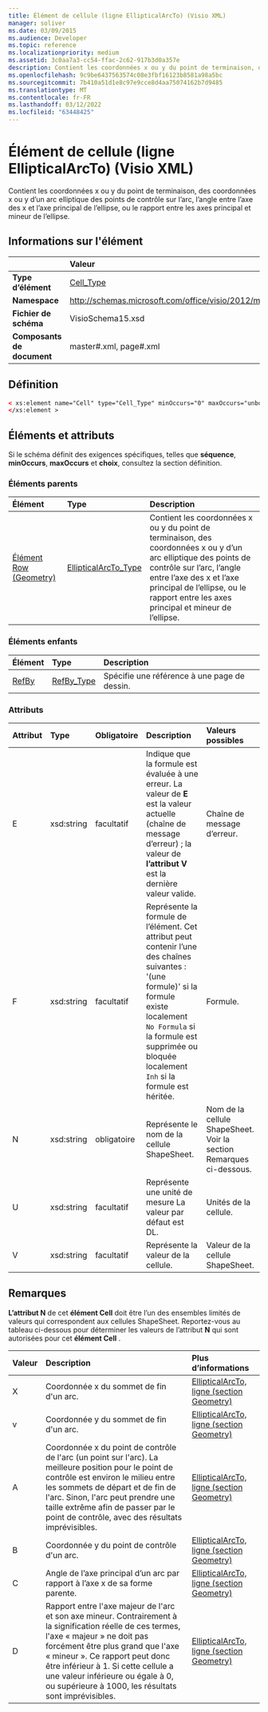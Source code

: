 ```yaml
---
title: Élément de cellule (ligne EllipticalArcTo) (Visio XML)
manager: soliver
ms.date: 03/09/2015
ms.audience: Developer
ms.topic: reference
ms.localizationpriority: medium
ms.assetid: 3c0aa7a3-cc54-ffac-2c62-917b3d0a357e
description: Contient les coordonnées x ou y du point de terminaison, des coordonnées x ou y d’un arc elliptique des points de contrôle sur l’arc, l’angle entre l’axe des x et l’axe principal de l’ellipse, ou le rapport entre les axes principal et mineur de l’ellipse.
ms.openlocfilehash: 9c9be6437563574c08e3fbf16123b8581a98a5bc
ms.sourcegitcommit: 7b410a51d1e8c97e9cce8d4aa75074162b7d9485
ms.translationtype: MT
ms.contentlocale: fr-FR
ms.lasthandoff: 03/12/2022
ms.locfileid: "63448425"
---
```

# <a name="cell-element-ellipticalarcto-row-visio-xml"></a>Élément de cellule (ligne EllipticalArcTo) (Visio XML)

Contient les coordonnées x ou y du point de terminaison, des coordonnées x ou y d’un arc elliptique des points de contrôle sur l’arc, l’angle entre l’axe des x et l’axe principal de l’ellipse, ou le rapport entre les axes principal et mineur de l’ellipse.
  
## <a name="element-information"></a>Informations sur l'élément

||Valeur |
|:-----|:-----|
|**Type d’élément** <br/> |[Cell_Type](cell_type-complextypevisio-xml.md) <br/> |
|**Namespace** <br/> |http://schemas.microsoft.com/office/visio/2012/main  <br/> |
|**Fichier de schéma** <br/> |VisioSchema15.xsd  <br/> |
|**Composants de document** <br/> |master#.xml, page#.xml  <br/> |
   
## <a name="definition"></a>Définition

```XML
< xs:element name="Cell" type="Cell_Type" minOccurs="0" maxOccurs="unbounded" >
</xs:element >
```

## <a name="elements-and-attributes"></a>Éléments et attributs

Si le schéma définit des exigences spécifiques, telles que **séquence**, **minOccurs**, **maxOccurs** et **choix**, consultez la section définition. 
  
### <a name="parent-elements"></a>Éléments parents

|**Élément**|**Type**|**Description**|
|:-----|:-----|:-----|
|[Élément Row (Geometry)](row-element-geometry-sectionvisio-xml.md) <br/> |[EllipticalArcTo_Type](ellipticalarcto_type-complextypevisio-xml.md) <br/> |Contient les coordonnées x ou y du point de terminaison, des coordonnées x ou y d’un arc elliptique des points de contrôle sur l’arc, l’angle entre l’axe des x et l’axe principal de l’ellipse, ou le rapport entre les axes principal et mineur de l’ellipse. |
   
### <a name="child-elements"></a>Éléments enfants

|**Élément**|**Type**|**Description**|
|:-----|:-----|:-----|
|[RefBy](refby-element-cell_type-complextypevisio-xml.md) <br/> |[RefBy_Type](refby_type-complextypevisio-xml.md) <br/> |Spécifie une référence à une page de dessin. |
   
### <a name="attributes"></a>Attributs

|**Attribut**|**Type**|**Obligatoire**|**Description**|**Valeurs possibles**|
|:-----|:-----|:-----|:-----|:-----|
|E  <br/> |xsd:string  <br/> |facultatif  <br/> |Indique que la formule est évaluée à une erreur. La valeur de **E** est la valeur actuelle (chaîne de message d’erreur) ; la valeur de **l’attribut V** est la dernière valeur valide. |Chaîne de message d’erreur. |
|F  <br/> |xsd:string  <br/> |facultatif  <br/> | Représente la formule de l’élément. Cet attribut peut contenir l’une des chaînes suivantes :  <br/>  '(une formule)' si la formule existe localement  <br/>  `No Formula` si la formule est supprimée ou bloquée localement  <br/>  `Inh` si la formule est héritée. |Formule. |
|N  <br/> |xsd:string  <br/> |obligatoire  <br/> |Représente le nom de la cellule ShapeSheet. |Nom de la cellule ShapeSheet. Voir la section Remarques ci-dessous. |
|U  <br/> |xsd:string  <br/> |facultatif  <br/> |Représente une unité de mesure La valeur par défaut est DL. |Unités de la cellule. |
|V  <br/> |xsd:string  <br/> |facultatif  <br/> |Représente la valeur de la cellule. |Valeur de la cellule ShapeSheet. |
   
## <a name="remarks"></a>Remarques

**L’attribut N** de cet **élément Cell** doit être l’un des ensembles limités de valeurs qui correspondent aux cellules ShapeSheet. Reportez-vous au tableau ci-dessous pour déterminer les valeurs de l’attribut **N** qui sont autorisées pour cet **élément Cell** . 
  
|**Valeur**|**Description**|**Plus d’informations**|
|:-----|:-----|:-----|
|X  <br/> |Coordonnée x du sommet de fin d'un arc. |[EllipticalArcTo, ligne (section Geometry)](ellipticalarcto-row-geometry-section.md) <br/> |
|v  <br/> |Coordonnée y du sommet de fin d'un arc. |[EllipticalArcTo, ligne (section Geometry)](ellipticalarcto-row-geometry-section.md) <br/> |
|A  <br/> |Coordonnée x du point de contrôle de l'arc (un point sur l'arc). La meilleure position pour le point de contrôle est environ le milieu entre les sommets de départ et de fin de l'arc. Sinon, l'arc peut prendre une taille extrême afin de passer par le point de contrôle, avec des résultats imprévisibles. |[EllipticalArcTo, ligne (section Geometry)](ellipticalarcto-row-geometry-section.md) <br/> |
|B  <br/> |Coordonnée y du point de contrôle d'un arc. |[EllipticalArcTo, ligne (section Geometry)](ellipticalarcto-row-geometry-section.md) <br/> |
|C  <br/> |Angle de l’axe principal d’un arc par rapport à l’axe x de sa forme parente. |[EllipticalArcTo, ligne (section Geometry)](ellipticalarcto-row-geometry-section.md) <br/> |
|D  <br/> |Rapport entre l'axe majeur de l'arc et son axe mineur. Contrairement à la signification réelle de ces termes, l'axe « majeur » ne doit pas forcément être plus grand que l'axe « mineur ». Ce rapport peut donc être inférieur à 1. Si cette cellule a une valeur inférieure ou égale à 0, ou supérieure à 1000, les résultats sont imprévisibles. |[EllipticalArcTo, ligne (section Geometry)](ellipticalarcto-row-geometry-section.md) <br/> |
   

